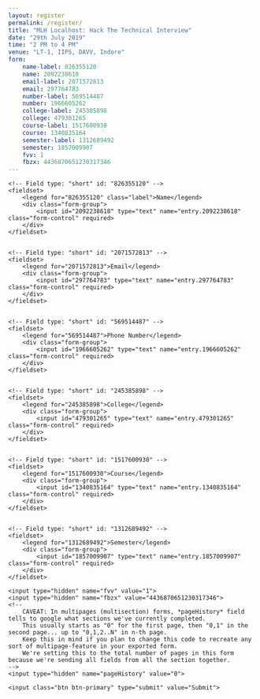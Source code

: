 ```yaml
---
layout: register
permalink: /register/
title: "MLH Localhost: Hack The Technical Interview"
date: "29th July 2019"
time: "2 PM to 4 PM"
venue: "LT-1, IIPS, DAVV, Indore"
form:
    name-label: 826355120
    name: 2092238618
    email-label: 2071572813
    email: 297764783
    number-label: 569514487
    number: 1966605262
    college-label: 245385898
    college: 479301265
    course-label: 1517600930
    course: 1340835164
    semester-label: 1312689492
    semester: 1857009907
    fvv: 1
    fbzx: 4436870651230317346
---
```

<form action="https://docs.google.com/forms/d/e/1FAIpQLScOdxIdpAcPXUcaoO9iOWzlqVc9-id3UZS2irB1xWp6Phmitg/formResponse"
      target="_self"
      id="bootstrapForm"
      method="POST">

    <!-- Field type: "short" id: "826355120" -->
    <fieldset>
        <legend for="826355120" class="label">Name</legend>
        <div class="form-group">
            <input id="2092238618" type="text" name="entry.2092238618" class="form-control" required>
        </div>
    </fieldset>


    <!-- Field type: "short" id: "2071572813" -->
    <fieldset>
        <legend for="2071572813">Email</legend>
        <div class="form-group">
            <input id="297764783" type="text" name="entry.297764783" class="form-control" required>
        </div>
    </fieldset>


    <!-- Field type: "short" id: "569514487" -->
    <fieldset>
        <legend for="569514487">Phone Number</legend>
        <div class="form-group">
            <input id="1966605262" type="text" name="entry.1966605262" class="form-control" required>
        </div>
    </fieldset>


    <!-- Field type: "short" id: "245385898" -->
    <fieldset>
        <legend for="245385898">College</legend>
        <div class="form-group">
            <input id="479301265" type="text" name="entry.479301265" class="form-control" required>
        </div>
    </fieldset>


    <!-- Field type: "short" id: "1517600930" -->
    <fieldset>
        <legend for="1517600930">Course</legend>
        <div class="form-group">
            <input id="1340835164" type="text" name="entry.1340835164" class="form-control" required>
        </div>
    </fieldset>


    <!-- Field type: "short" id: "1312689492" -->
    <fieldset>
        <legend for="1312689492">Semester</legend>
        <div class="form-group">
            <input id="1857009907" type="text" name="entry.1857009907" class="form-control" required>
        </div>
    </fieldset>

    <input type="hidden" name="fvv" value="1">
    <input type="hidden" name="fbzx" value="4436870651230317346">
    <!--
        CAVEAT: In multipages (multisection) forms, *pageHistory* field tells to google what sections we've currently completed.
        This usually starts as "0" for the first page, then "0,1" in the second page... up to "0,1,2..N" in n-th page.
        Keep this in mind if you plan to change this code to recreate any sort of multipage-feature in your exported form.
        We're setting this to the total number of pages in this form because we're sending all fields from all the section together.
    -->
    <input type="hidden" name="pageHistory" value="0">

    <input class="btn btn-primary" type="submit" value="Submit">
</form>
